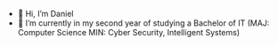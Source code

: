 - 👋 Hi, I’m Daniel
- 🌱 I’m currently in my second year of studying a Bachelor of IT (MAJ: Computer Science MIN: Cyber Security, Intelligent Systems)
